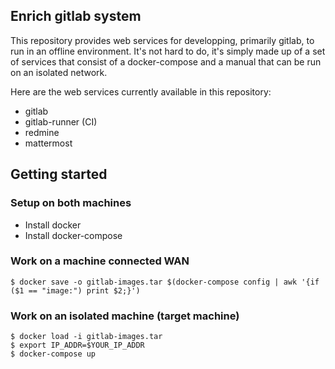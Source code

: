 ## Enrich gitlab system
This repository provides web services for developping, primarily gitlab, to run in an offline environment. It's not hard to do, it's simply made up of a set of services that consist of a docker-compose and a manual that can be run on an isolated network.

Here are the web services currently available in this repository:

* gitlab
* gitlab-runner (CI)
* redmine
* mattermost

## Getting started
### Setup on both machines
* Install docker
* Install docker-compose

### Work on a machine connected WAN
```
$ docker save -o gitlab-images.tar $(docker-compose config | awk '{if ($1 == "image:") print $2;}')
```


### Work on an isolated machine (target machine)
```
$ docker load -i gitlab-images.tar
$ export IP_ADDR=$YOUR_IP_ADDR
$ docker-compose up
```
